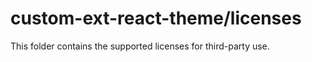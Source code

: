# custom-ext-react-theme/licenses

This folder contains the supported licenses for third-party use.
